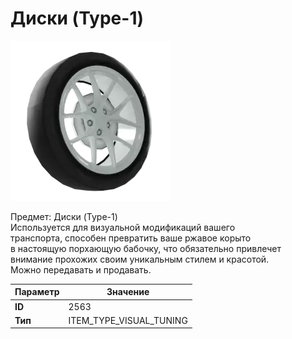 # Диски (Type-1)

![Item Image](../img/2563.webp?raw=true)

Предмет: Диски (Type-1)<br>Используется для визуальной модификаций вашего<br>транспорта, способен превратить ваше ржавое корыто<br>в настоящую порхающую бабочку, что обязательно привлечет<br>внимание прохожих своим уникальным стилем и красотой.<br>Можно передавать и продавать.


| Параметр | Значение |
|----------|----------|
| **ID** | 2563 |
| **Тип** | ITEM_TYPE_VISUAL_TUNING |

